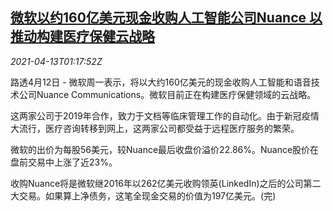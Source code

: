 <!--1618277462000-->
[微软以约160亿美元现金收购人工智能公司Nuance 以推动构建医疗保健云战略](https://cn.reuters.com/article/nuance-commns-m-a-microsoft-0412-mon-idCNKBS2C002T)
------

<div><i>2021-04-13T01:17:52Z</i></div><p>路透4月12日 - 微软周一表示，将以大约160亿美元的现金收购人工智能和语音技术公司Nuance Communications。微软目前正在构建医疗保健领域的云战略。</p><p>这两家公司于2019年合作，致力于文档等临床管理工作的自动化。由于新冠疫情大流行，医疗咨询转移到网上，这两家公司都受益于远程医疗服务的繁荣。 　</p><p>微软的出价为每股56美元，较Nuance最后收盘价溢价22.86%。Nuance股价在盘前交易中上涨了近23%。</p><p>收购Nuance将是微软继2016年以262亿美元收购领英(LinkedIn)之后的公司第二大交易。如果算上净债务，这笔全现金交易的价值为197亿美元。(完)</p>
